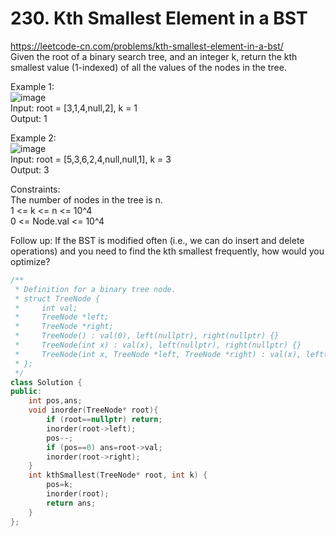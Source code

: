 # 230. Kth Smallest Element in a BST
https://leetcode-cn.com/problems/kth-smallest-element-in-a-bst/  
Given the root of a binary search tree, and an integer k, return the kth smallest value (1-indexed) of all the values of the nodes in the tree.  

Example 1:  
![image](https://user-images.githubusercontent.com/60777462/156282133-69211e3b-74ab-43e4-881b-ec0c75c6f410.png)  
Input: root = [3,1,4,null,2], k = 1  
Output: 1  

Example 2:  
![image](https://user-images.githubusercontent.com/60777462/156282152-ff4db2db-c5ec-42b3-9a03-a5f90a306bed.png)  
Input: root = [5,3,6,2,4,null,null,1], k = 3  
Output: 3  

Constraints:  
The number of nodes in the tree is n.  
1 <= k <= n <= 10^4  
0 <= Node.val <= 10^4  

Follow up: If the BST is modified often (i.e., we can do insert and delete operations) and you need to find the kth smallest frequently, how would you optimize?  

``` cpp
/**
 * Definition for a binary tree node.
 * struct TreeNode {
 *     int val;
 *     TreeNode *left;
 *     TreeNode *right;
 *     TreeNode() : val(0), left(nullptr), right(nullptr) {}
 *     TreeNode(int x) : val(x), left(nullptr), right(nullptr) {}
 *     TreeNode(int x, TreeNode *left, TreeNode *right) : val(x), left(left), right(right) {}
 * };
 */
class Solution {
public:
    int pos,ans;
    void inorder(TreeNode* root){
        if (root==nullptr) return;
        inorder(root->left);
        pos--;
        if (pos==0) ans=root->val;
        inorder(root->right);
    }
    int kthSmallest(TreeNode* root, int k) {
        pos=k;
        inorder(root);
        return ans;
    }
};
```
